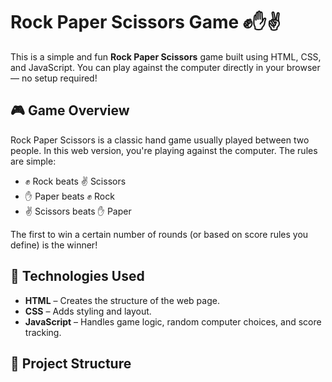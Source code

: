 # Rock Paper Scissors Game ✊✋✌️

This is a simple and fun **Rock Paper Scissors** game built using HTML, CSS, and JavaScript. You can play against the computer directly in your browser — no setup required!

## 🎮 Game Overview

Rock Paper Scissors is a classic hand game usually played between two people. In this web version, you're playing against the computer. The rules are simple:

- ✊ Rock beats ✌️ Scissors
- ✋ Paper beats ✊ Rock
- ✌️ Scissors beats ✋ Paper

The first to win a certain number of rounds (or based on score rules you define) is the winner!

## 🔧 Technologies Used

- **HTML** – Creates the structure of the web page.
- **CSS** – Adds styling and layout.
- **JavaScript** – Handles game logic, random computer choices, and score tracking.

## 📁 Project Structure

